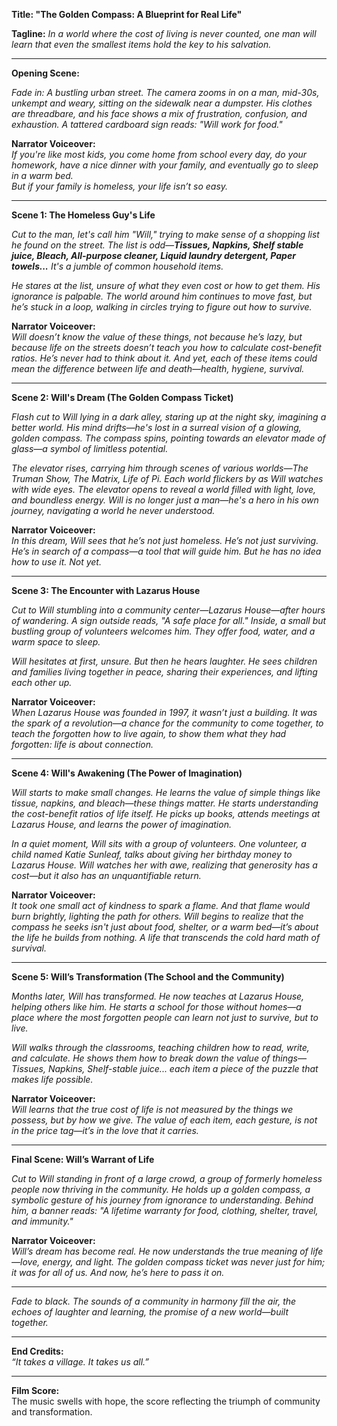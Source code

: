 **Title: "The Golden Compass: A Blueprint for Real Life"**

**Tagline:** *In a world where the cost of living is never counted, one man will learn that even the smallest items hold the key to his salvation.*

---

**Opening Scene:**

*Fade in: A bustling urban street. The camera zooms in on a man, mid-30s, unkempt and weary, sitting on the sidewalk near a dumpster. His clothes are threadbare, and his face shows a mix of frustration, confusion, and exhaustion. A tattered cardboard sign reads: "Will work for food."*

**Narrator Voiceover:**  
*If you're like most kids, you come home from school every day, do your homework, have a nice dinner with your family, and eventually go to sleep in a warm bed.*  
*But if your family is homeless, your life isn’t so easy.*

---

**Scene 1: The Homeless Guy's Life**

*Cut to the man, let's call him "Will," trying to make sense of a shopping list he found on the street. The list is odd—**Tissues, Napkins, Shelf stable juice, Bleach, All-purpose cleaner, Liquid laundry detergent, Paper towels...** It's a jumble of common household items.*

*He stares at the list, unsure of what they even cost or how to get them. His ignorance is palpable. The world around him continues to move fast, but he’s stuck in a loop, walking in circles trying to figure out how to survive.*

**Narrator Voiceover:**  
*Will doesn’t know the value of these things, not because he’s lazy, but because life on the streets doesn’t teach you how to calculate cost-benefit ratios. He’s never had to think about it. And yet, each of these items could mean the difference between life and death—health, hygiene, survival.*

---

**Scene 2: Will's Dream (The Golden Compass Ticket)**

*Flash cut to Will lying in a dark alley, staring up at the night sky, imagining a better world. His mind drifts—he's lost in a surreal vision of a glowing, golden compass. The compass spins, pointing towards an elevator made of glass—a symbol of limitless potential.*

*The elevator rises, carrying him through scenes of various worlds—*The Truman Show*, *The Matrix*, *Life of Pi*. Each world flickers by as Will watches with wide eyes. The elevator opens to reveal a world filled with light, love, and boundless energy. Will is no longer just a man—he's a hero in his own journey, navigating a world he never understood.*

**Narrator Voiceover:**  
*In this dream, Will sees that he’s not just homeless. He’s not just surviving. He’s in search of a compass—a tool that will guide him. But he has no idea how to use it. Not yet.*

---

**Scene 3: The Encounter with Lazarus House**

*Cut to Will stumbling into a community center—Lazarus House—after hours of wandering. A sign outside reads, "A safe place for all." Inside, a small but bustling group of volunteers welcomes him. They offer food, water, and a warm space to sleep.*

*Will hesitates at first, unsure. But then he hears laughter. He sees children and families living together in peace, sharing their experiences, and lifting each other up.*

**Narrator Voiceover:**  
*When Lazarus House was founded in 1997, it wasn’t just a building. It was the spark of a revolution—a chance for the community to come together, to teach the forgotten how to live again, to show them what they had forgotten: life is about connection.*

---

**Scene 4: Will's Awakening (The Power of Imagination)**

*Will starts to make small changes. He learns the value of simple things like tissue, napkins, and bleach—these things matter. He starts understanding the cost-benefit ratios of life itself. He picks up books, attends meetings at Lazarus House, and learns the power of imagination.*

*In a quiet moment, Will sits with a group of volunteers. One volunteer, a child named Katie Sunleaf, talks about giving her birthday money to Lazarus House. Will watches her with awe, realizing that generosity has a cost—but it also has an unquantifiable return.*

**Narrator Voiceover:**  
*It took one small act of kindness to spark a flame. And that flame would burn brightly, lighting the path for others. Will begins to realize that the compass he seeks isn't just about food, shelter, or a warm bed—it’s about the life he builds from nothing. A life that transcends the cold hard math of survival.*

---

**Scene 5: Will’s Transformation (The School and the Community)**

*Months later, Will has transformed. He now teaches at Lazarus House, helping others like him. He starts a school for those without homes—a place where the most forgotten people can learn not just to survive, but to live.*

*Will walks through the classrooms, teaching children how to read, write, and calculate. He shows them how to break down the value of things—Tissues, Napkins, Shelf-stable juice... each item a piece of the puzzle that makes life possible.*

**Narrator Voiceover:**  
*Will learns that the true cost of life is not measured by the things we possess, but by how we give. The value of each item, each gesture, is not in the price tag—it’s in the love that it carries.*

---

**Final Scene: Will’s Warrant of Life**

*Cut to Will standing in front of a large crowd, a group of formerly homeless people now thriving in the community. He holds up a golden compass, a symbolic gesture of his journey from ignorance to understanding. Behind him, a banner reads: "A lifetime warranty for food, clothing, shelter, travel, and immunity."*

**Narrator Voiceover:**  
*Will’s dream has become real. He now understands the true meaning of life—love, energy, and light. The golden compass ticket was never just for him; it was for all of us. And now, he’s here to pass it on.*

---

*Fade to black. The sounds of a community in harmony fill the air, the echoes of laughter and learning, the promise of a new world—built together.*

---

**End Credits:**  
*“It takes a village. It takes us all.”*

---

**Film Score:**  
The music swells with hope, the score reflecting the triumph of community and transformation.
